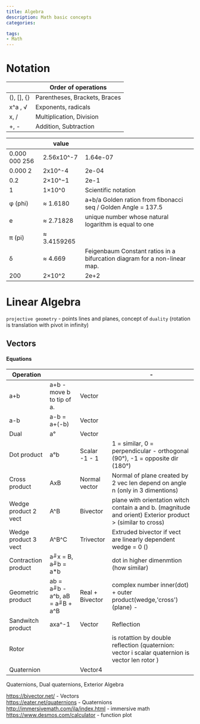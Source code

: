 ```yaml
---
title: Algebra
description: Math basic concepts
categories:

tags:
- Math
---
```



# Notation

|  |Order of operations|
|- | - |
(), [], {} | Parentheses, Brackets, Braces
x^a , √ | Exponents, radicals
x, / | Multiplication, Division
+, - | Addition, Subtraction

| |value| |
|- | - | - |
0.000 000 256  | 2.56x10^-7 | 1.64e-07
0.000 2 | 2x10^-4 | 2e-04
0.2	|2×10^−1| 2e-1
1	|1×10^0|  Scientific notation
φ (phi) | ≈ 1.6180 | a+b/a Golden ration from fibonacci seq / Golden Angle = 137.5  
e | ≈ 2.71828 | unique number whose natural logarithm is equal to one   
π (pi) | ≈ 3.4159265 |  
δ | ≈ 4.669 | Feigenbaum Constant ratios in a bifurcation diagram for a non-linear map.  
200 | 2×10^2 | 2e+2









# Linear Algebra
`projective geometry` - points lines and planes, concept of `duality`  (rotation is translation with pivot in infinity)




## Vectors

#### Equations
| Operation |||- |
|- | - | - |- |
a+b| a+b - move b to tip of a. | Vector
a-b |  a-b = a+(-b) | Vector
Dual |a° | Vector
Dot product |  a°b | Scalar  -1 - 1| 1 = similar, 0 = perpendicular - orthogonal (90°), -1 = opposite dir (180°)
Cross product | AxB  |Normal vector | Normal of plane created by 2 vec len depend on angle n  (only in 3 dimentions)
Wedge product 2 vect | A^B | Bivector | plane with orientation witch contain a and b. (magnitude and orient) Exterior product > (similar to cross)   
Wedge product 3 vect | A^B^C   | Trivector | Extruded bivector if vect are linearly dependent wedge = 0 ()
Contraction product| a╜x = B,   a╜b = a*b | |dot in higher dimenmtion (how similar)
Geometric product | ab = a╜b - a^b, aB = a╜B + a^B  | Real + Bivector| complex number inner(dot) + outer product(wedge,'cross') (plane) -
Sandwitch product | axa^-1 |  Vector | Reflection
Rotor | | | is rotattion by double reflection  (quaternion: vector i scalar  quaternion is vector len rotor )
Quaternion | | Vector4 |

Quaternions, Dual quaternions, Exterior Algebra




https://bivector.net/ - Vectors  
https://eater.net/quaternions - Quaternions    
http://immersivemath.com/ila/index.html  - immersive math        
https://www.desmos.com/calculator - function plot  
